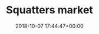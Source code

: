 ---
title:		"Squatters market"
type:		"photos"
mediatype:	"upload"
location:   "Berlin, Germany"
description: "Squatters market in Berlin, Germany. This is only open to the public for a short time."
date:		"2018-10-07 17:44:47+00:00"
album:		"experimental"
filename:		"squat-market.md"
series:		"hdr"
prominent: true
cl_public_id:		"experimental/squat-market"
cl_version:		1539716687
format:		"jpg"
bytes:		4877598
width:		2560
height:		1810
colours:
- "#756B6A"
- "#71737D"
- "#855F48"
- "#707E84"
- "#708075"
- "#3E3937"
- "#B3BCCD"
- "#726A70"
- "#B0C4D1"
- "#4C6E81"
- "#39383F"
- "#025983"
- "#BF9173"
- "#38241F"
- "#1E222E"
- "#21323A"
- "#7B484A"
- "#264025"
- "#CEBFB9"
- "#7EA9C4"
- "#74766C"
- "#373F3D"
- "#4C6D42"
- "#5B6C3B"
- "#816C48"
- "#4C5B75"
- "#032836"
- "#394223"
- "#332C1C"
- "#028FCB"
- "#1B312C"
- "#DC7683"
exposure_mode:		"Auto"
program:		"Aperture-priority AE"
aperture:		"No info"
focal_length:		"24.0 mm"
iso:		"500"
shutter_speed:		No info"
metering:		"Multi-segment"
flash:		"Off, Did not fire"
white_balance:		"Manual"
colour_temp:		"-0.2"
has_crop:		"No"
orientation:		"Horizontal (normal)"
camera_model:		"NIKON D800"
lens_info:		"No lens info"
artist: "Matt Finucane"
x_resolution:		"72"
y_resolution:		"72"
---